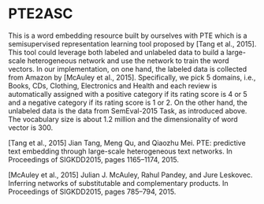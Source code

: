 # PTE2ASC

This is a word embedding resource built by ourselves with PTE which is a semisupervised representation learning tool proposed by [Tang et al., 2015]. This tool could leverage both labeled and unlabeled data to build a large-scale heterogeneous network and use the network to train the word vectors. In our implementation, on one hand, the labeled data is collected from Amazon by [McAuley et al., 2015]. Specifically, we pick 5 domains, i.e., Books, CDs, Clothing, Electronics and Health and each review is automatically assigned with a positive category if its rating score is 4 or 5 and a negative category if its rating score is 1 or 2. On the other hand, the unlabeled data is the data from SemEval-2015 Task, as introduced above. The vocabulary size is about 1.2 million and the dimensionality of word vector is 300.

[Tang et al., 2015] Jian Tang, Meng Qu, and Qiaozhu Mei. PTE: predictive text embedding through large-scale heterogeneous text networks. In Proceedings of SIGKDD2015, pages 1165–1174, 2015.

[McAuley et al., 2015] Julian J. McAuley, Rahul Pandey, and Jure Leskovec. Inferring networks of substitutable and complementary products. In Proceedings of SIGKDD2015, pages 785–794, 2015.
